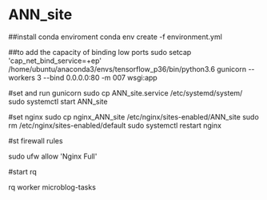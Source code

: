 # ANN_site

##install conda enviroment
conda env create -f environment.yml


##to add the capacity of binding low ports
sudo setcap 'cap_net_bind_service=+ep' /home/ubuntu/anaconda3/envs/tensorflow_p36/bin/python3.6
gunicorn --workers 3 --bind 0.0.0.0:80 -m 007 wsgi:app



#set and run gunicorn
sudo cp ANN_site.service /etc/systemd/system/
sudo systemctl start ANN_site

#set nginx 
sudo cp nginx_ANN_site /etc/nginx/sites-enabled/ANN_site
sudo rm /etc/nginx/sites-enabled/default
sudo systemctl restart nginx


#st firewall rules

sudo ufw allow 'Nginx Full'

#start rq

rq worker microblog-tasks
